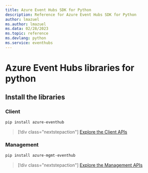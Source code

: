 ```yaml
---
title: Azure Event Hubs SDK for Python
description: Reference for Azure Event Hubs SDK for Python
author: lmazuel
ms.author: lmazuel
ms.data: 02/28/2023
ms.topic: reference
ms.devlang: python
ms.service: eventhubs
---
```

# Azure Event Hubs libraries for python

## Install the libraries


### Client

```bash
pip install azure-eventhub
```
> [!div class="nextstepaction"]
> [Explore the Client APIs](/python/api/overview/azure/eventhub-readme)


### Management

```bash
pip install azure-mgmt-eventhub
```
> [!div class="nextstepaction"]
> [Explore the Management APIs](/python/api/overview/azure/eventhubs/management)
